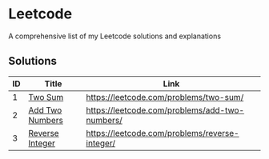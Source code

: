 # Leetcode

A comprehensive list of my Leetcode solutions and explanations

## Solutions

| ID  | Title                                                    | Link                                           |
| --- | -------------------------------------------------------- | ---------------------------------------------- |
| 1   | [Two Sum](./solutions/1.%20Two%20Sum/)                   | https://leetcode.com/problems/two-sum/         |
| 2   | [Add Two Numbers](./solutions/2.%20Add%20Two%20Numbers/) | https://leetcode.com/problems/add-two-numbers/ |
| 3   | [Reverse Integer](./solutions/7.%20Reverse%20Integer/)   | https://leetcode.com/problems/reverse-integer/ |
